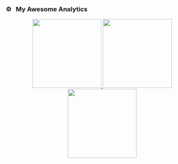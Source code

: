 ### ⚙️ &nbsp; My Awesome Analytics

<p align="center">
<a href="https://github.com/BeatBrackerz">
  <img height="180em" src="https://github-readme-stats-eight-theta.vercel.app/api?username=BeatBrackerz&show_icons=true&theme=algolia&include_all_commits=true&count_private=true"/>
  <img height="180em" src="https://github-readme-stats-eight-theta.vercel.app/api/top-langs/?username=AVS1508&layout=compact&langs_count=8&theme=algolia"/>
  <img height="180em" src="https://github-readme-stats.vercel.app/api/wakatime?username=@BeatBrackerz&langs_count=8&theme=algolia"/>
</a>
</p>

<!---
BeatBrackerz/BeatBrackerz is a ✨ special ✨ repository because its `README.md` (this file) appears on your GitHub profile.
You can click the Preview link to take a look at your changes.
--->
